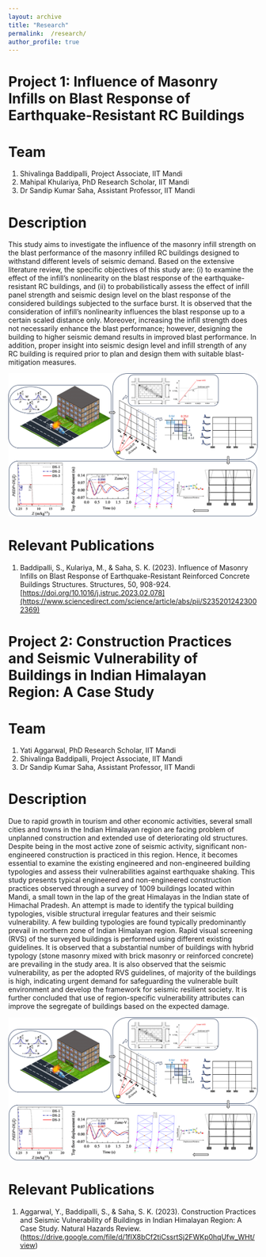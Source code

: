 ```yaml
---
layout: archive
title: "Research"
permalink:  /research/
author_profile: true
---
```



Project 1: Influence of Masonry Infills on Blast Response of Earthquake-Resistant RC Buildings
======

Team
======
1. Shivalinga Baddipalli, Project Associate, IIT Mandi
2. Mahipal Khulariya, PhD Research Scholar, IIT Mandi
3. Dr Sandip Kumar Saha, Assistant Professor, IIT Mandi

Description
======
This study aims to investigate the influence of the masonry infill strength on the blast performance of the masonry infilled RC buildings designed to withstand different levels of seismic demand. Based on the extensive literature review, the specific objectives of this study are: (i) to examine the effect of the infill’s nonlinearity on the blast response of the earthquake-resistant RC buildings, and (ii) to probabilistically assess the effect of infill panel strength and seismic design level on the blast response of the considered buildings subjected to the surface burst. It is observed that the consideration of infill’s nonlinearity influences the blast response up to a certain scaled distance only. Moreover, increasing the infill strength does not necessarily enhance the blast performance; however, designing the building to higher seismic demand results in improved blast performance. In addition, proper insight into seismic design level and infill strength of any RC building is required prior to plan and design them with suitable blast-mitigation measures.

![Editing a markdown file for a talk](/images/Graphical_Abstract_PNG.png)

Relevant Publications
======
1. Baddipalli, S., Kulariya, M., & Saha, S. K. (2023). Influence of Masonry Infills on Blast Response of Earthquake-Resistant Reinforced Concrete Buildings Structures. Structures, 50, 908-924. [https://doi.org/10.1016/j.istruc.2023.02.078](https://www.sciencedirect.com/science/article/abs/pii/S2352012423002369)

Project 2: Construction Practices and Seismic Vulnerability of Buildings in Indian Himalayan Region: A Case Study
======

Team
======
1. Yati Aggarwal, PhD Research Scholar, IIT Mandi
2. Shivalinga Baddipalli, Project Associate, IIT Mandi
3. Dr Sandip Kumar Saha, Assistant Professor, IIT Mandi

Description
======
Due to rapid growth in tourism and other economic activities, several small cities and towns in the Indian Himalayan region are facing problem of unplanned construction and extended use of deteriorating old structures. Despite being in the most active zone of seismic activity, significant non-engineered construction is practiced in this region. Hence, it becomes essential to examine the existing engineered and non-engineered building typologies and assess their vulnerabilities against earthquake shaking. This study presents typical engineered and non-engineered construction practices observed through a survey of 1009 buildings located within Mandi, a small town in the lap of the great Himalayas in the Indian state of Himachal Pradesh. An attempt is made to identify the typical building typologies, visible structural irregular features and their seismic vulnerability. A few building typologies are found typically predominantly prevail in northern zone of Indian Himalayan region. Rapid visual screening (RVS) of the surveyed buildings is performed using different existing guidelines. It is observed that a substantial number of buildings with hybrid typology (stone masonry mixed with brick masonry or reinforced concrete) are prevailing in the study area. It is also observed that the seismic vulnerability, as per the adopted RVS guidelines, of majority of the buildings is high, indicating urgent demand for safeguarding the vulnerable built environment and develop the framework for seismic resilient society. It is further concluded that use of region-specific vulnerability attributes can improve the segregate of buildings based on the expected damage.

![Editing a markdown file for a talk](/images/Graphical_Abstract_PNG.png)

Relevant Publications
======
1. Aggarwal, Y., Baddipalli, S., & Saha, S. K. (2023). Construction Practices and Seismic Vulnerability of Buildings in Indian Himalayan Region: A Case Study. Natural Hazards Review. (https://drive.google.com/file/d/1fIX8bCf2tiCssrtSj2FWKp0hqUfw_WHt/view)
